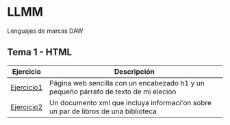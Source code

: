 # LLMM

Lenguajes de marcas DAW

## Tema 1 - HTML

Ejercicio  | Descripción
-----------|--------------
 [Ejercicio1](/tema1/pagina.html)         | Página web sencilla con un encabezado h1 y un pequeño párrafo de texto de mi eleción
 [Ejercicio2](/tema1/biblioteca.xml)         | Un documento xml que incluya informaci'on sobre un par de libros de una biblioteca
